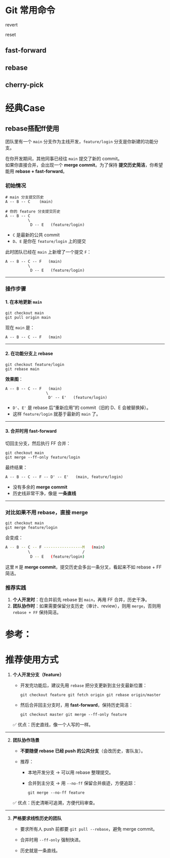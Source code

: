 # Git 常用命令
revert

reset

## fast-forward

## rebase

## cherry-pick

# 经典Case
## rebase搭配ff使用

团队里有一个 `main` 分支作为主线开发，`feature/login` 分支是你新建的功能分支。

在你开发期间，其他同事已经往 `main` 提交了新的 commit。  
如果你直接合并，会出现一个 **merge commit**。为了保持 **提交历史简洁**，你希望能用 **rebase + fast-forward**。
### 初始情况

```shell
# main 分支提交历史
A -- B -- C    (main)

# 你的 feature 分支提交历史
A -- B -- C
          \
           D -- E   (feature/login)

```
- `C` 是最新的公共 commit
- `D`、`E` 是你在 `feature/login` 上的提交

此时团队已经在 `main` 上新增了一个提交 `F`：
```shell
A -- B -- C -- F   (main)
          \
           D -- E   (feature/login)
```
---
### 操作步骤

#### 1. 在本地更新 `main`

```git
git checkout main 
git pull origin main
```

现在 `main` 是：

`A -- B -- C -- F   (main)`

---

#### 2. 在功能分支上 rebase

```git
git checkout feature/login 
git rebase main
```
**效果图**：
```shell
A -- B -- C -- F   (main)
                  \
                   D' -- E'   (feature/login)
```

- `D'`、`E'` 是 rebase 后“重新应用”的 commit（旧的 D、E 会被替换掉）。
- 这样 `feature/login` 就基于最新的 `main` 了。
---

#### 3. 合并时用 fast-forward

切回主分支，然后执行 FF 合并：

```git
git checkout main 
git merge --ff-only feature/login
```

最终结果：

```shell
A -- B -- C -- F -- D' -- E'   (main, feature/login)
```

- 没有多余的 **merge commit**
- 历史线非常干净，像是 **一条直线**

---

### 对比如果不用 rebase，直接 merge

```git
git checkout main 
git merge feature/login
```

会变成：
```bash
A -- B -- C -- F -----------------M   (main)
          \                       /
           D -- E   (feature/login)
```

这里 `M` 是 **merge commit**，提交历史会多出一条分叉，看起来不如 rebase + FF 简洁。
### 推荐实践

1. **个人开发时**：在合并前先 rebase 到 `main`，再用 FF 合并，历史干净。
2. **团队协作时**：如果需要保留分支历史（审计、review），则用 `merge`，否则用 `rebase + FF` 保持简洁。


# 参考：
# 推荐使用方式

1. **个人开发分支（feature）**
    
    - 开发完功能后，建议先用 `rebase` 把分支更新到主分支最新位置：
        
        `git checkout feature git fetch origin git rebase origin/master`
        
    - 然后合并回主分支时，用 **fast-forward**，保持历史简洁：
        
        `git checkout master git merge --ff-only feature`
        
    
    ✅ 优点：历史直线，像一个人写的一样。
    

---

2. **团队协作场景**
    
    - **不要随便 rebase 已经 push 的公共分支**（会改历史，害队友）。
        
    - 推荐：
        
        - 本地开发分支 → 可以用 rebase 整理提交。
            
        - 合并到主分支 → 用 `--no-ff` 保留合并痕迹，方便追踪：
            
            `git merge --no-ff feature`
            
    
    ✅ 优点：历史清晰可追溯，方便代码审查。
    

---

3. **严格要求线性历史的团队**
    
    - 要求所有人 push 前都要 `git pull --rebase`，避免 merge commit。
        
    - 合并时用 `--ff-only` 强制快进。
        
    - 历史就是一条直线。